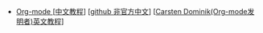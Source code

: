 
* [Org-mode ](http://www.orgmode.org/)[[中文教程](http://www.cnblogs.com/Open_Source/archive/2011/07/17/2108747.html)]
        [[github 非官方中文](https://github.com/marboo/orgmode-cn)]
        [[Carsten Dominik(Org-mode发明者)英文教程](https://orgmode.org/talks.html)]
